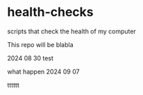 # health-checks

scripts that check the health of my computer

This repo will be blabla

2024 08 30 test

what happen 2024 09 07

tttttt
